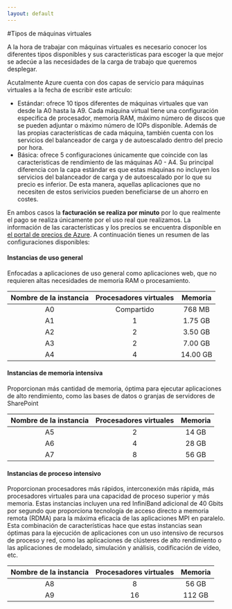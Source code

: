 ```yaml
---
layout: default
---
```


#Tipos de máquinas virtuales

A la hora de trabajar con máquinas virtuales es necesario conocer los diferentes tipos disponibles y sus caracteristicas para escoger la que mejor se adecúe a las necesidades de la carga de trabajo que queremos desplegar. 

Acutalmente Azure cuenta con dos capas de servicio para máquinas virtuales a la fecha de escribir este artículo:

- Estándar: ofrece 10 tipos diferentes de máquinas virtuales que van desde la A0 hasta la A9. Cada máquina virtual tiene una configuración especifica de procesador, memoria RAM, máximo número de discos que se pueden adjuntar o máximo número de IOPs disponible. Además de las propias características de cada máquina, también cuenta con los servicios del balanceador de carga y de autoescalado dentro del precio por hora.  
- Básica: ofrece 5 configuraciones únicamente que coincide con las caracteristicas de rendimiento de las máquinas A0 - A4. Su principal diferencia con la capa estándar es que estas máquinas no incluyen los servicios del balanceador de carga y de autoescalado por lo que su precio es inferior. De esta manera, aquellas aplicaciones que no necesiten de estos serivicios pueden beneficiarse de un ahorro en costes.

En ambos casos la **facturación se realiza por minuto** por lo que realmente el pago se realiza únicamente por el uso real que realizamos. La información de las características y los precios se encuentra disponible en [el portal de precios de Azure](https://azure.microsoft.com/es-es/pricing/details/virtual-machines/ "el portal de precios de Azure"). A continuación tienes un resumen de las configuraciones disponibles:

#### Instancias de uso general

Enfocadas a aplicaciones de uso general como aplicaciones web, que no requieren altas necesidades de memoria RAM o procesamiento.

| Nombre de la instancia | Procesadores virtuales | Memoria |
|:----------------------:|:----------------------:|:-------:|
| A0                     | Compartido             | 768 MB  |
| A1                     | 1                      | 1.75 GB |
| A2                     | 2                      | 3.50 GB |
| A3                     | 2                      | 7.00 GB |
| A4                     | 4                      | 14.00 GB|

#### Instancias de memoria intensiva

Proporcionan más cantidad de memoria, óptima para ejecutar aplicaciones de alto rendimiento, como las bases de datos o granjas de servidores de SharePoint

| Nombre de la instancia | Procesadores virtuales | Memoria |
|:----------------------:|:----------------------:|:-------:|
| A5                     | 2                      | 14 GB   |
| A6                     | 4                      | 28 GB   |
| A7                     | 8                      | 56 GB   |


#### Instancias de proceso intensivo

Proporcionan procesadores más rápidos, interconexión más rápida, más procesadores virtuales para una capacidad de proceso superior y más memoria. Estas instancias incluyen una red InfiniBand adicional de 40 Gbits por segundo que proporciona tecnología de acceso directo a memoria remota (RDMA) para la máxima eficacia de las aplicaciones MPI en paralelo. Esta combinación de características hace que estas instancias sean óptimas para la ejecución de aplicaciones con un uso intensivo de recursos de proceso y red, como las aplicaciones de clústeres de alto rendimiento o las aplicaciones de modelado, simulación y análisis, codificación de vídeo, etc.


| Nombre de la instancia | Procesadores virtuales | Memoria |
|:----------------------:|:----------------------:|:-------:|
| A8                     | 8                      | 56 GB   |
| A9                     | 16                     | 112 GB  |
